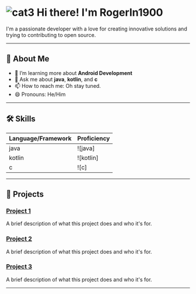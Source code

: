 # ![cat3](https://github.com/user-attachments/assets/220740f2-5052-4ac7-92f5-a9e9998ca5d2) Hi there! I'm RogerIn1900
I'm a passionate developer with a love for creating innovative solutions and trying to contributing to open source.

---

## 🌱 About Me
- 🌱 I’m learning more about **Android Development** 
- 💬 Ask me about **java**, **kotlin**, and **c**
- 📫 How to reach me: Oh stay tuned.
- 😄 Pronouns: He/Him

---

## 🛠️ Skills
| Language/Framework | Proficiency |
|---------------------|-------------|
| java          | ![java]   |
| kotlin        | ![kotlin] |
| c             | ![c]      |


---

## 🚀 Projects
### [Project 1](https://github.com/yourusername/project1)
A brief description of what this project does and who it's for.

### [Project 2](https://github.com/yourusername/project2)
A brief description of what this project does and who it's for.

### [Project 3](https://github.com/yourusername/project3)
A brief description of what this project does and who it's for.

---



<!-- Optional: Add any other sections you find relevant -->

